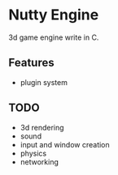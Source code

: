 Nutty Engine
===========

3d game engine write in C.

Features
--------
- plugin system

TODO
----
- 3d rendering<br />
- sound<br />
- input and window creation<br />
- physics<br />
- networking<br />
